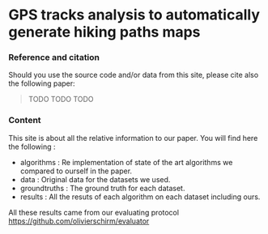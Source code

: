 # GPS tracks analysis to automatically generate hiking paths maps

### Reference and citation

Should you use the source code and/or data from this site, please cite also the following paper:

> TODO
> TODO
> TODO

### Content

This site is about all the relative information to our paper. You will find here the following :

- algorithms : Re implementation of state of the art algorithms we compared to ourself in the paper.
- data : Original data for the datasets we used.
- groundtruths : The ground truth for each dataset.
- results : All the resuts of each algorithm on each dataset including ours.

All these results came from our evaluating protocol https://github.com/olivierschirm/evaluator 
